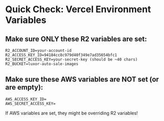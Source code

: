 # Quick Check: Vercel Environment Variables

## Make sure ONLY these R2 variables are set:

```
R2_ACCOUNT_ID=your-account-id
R2_ACCESS_KEY_ID=94184cc8c979d40f349e7ad35654bfc1
R2_SECRET_ACCESS_KEY=your-secret-key (should be ~40 chars)
R2_BUCKET=luxor-auto-sale-images
```

## Make sure these AWS variables are NOT set (or are empty):

```
AWS_ACCESS_KEY_ID=
AWS_SECRET_ACCESS_KEY=
```

If AWS variables are set, they might be overriding R2 variables!

